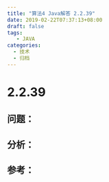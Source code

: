 ```yaml
---
title: "算法4 Java解答 2.2.39"
date: 2019-02-22T07:37:13+08:00
draft: false
tags:
   - JAVA
categories:
  - 技术
  - 归档
---
```



# 2.2.39

## 问题：


## 分析：


## 参考：



